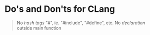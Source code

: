 Do's and Don'ts for CLang
=========================

> No *hash tags* "#", ie. "#include", "#define", etc.
> No *declaration* outside main function
> 
